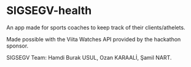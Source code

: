 # SIGSEGV-health
An app made for sports coaches to keep track of their clients/athelets. 

Made possible with the Viita Watches API provided by the hackathon sponsor.

SIGSEGV Team: Hamdi Burak USUL, Ozan KARAALİ, Şamil NART.
